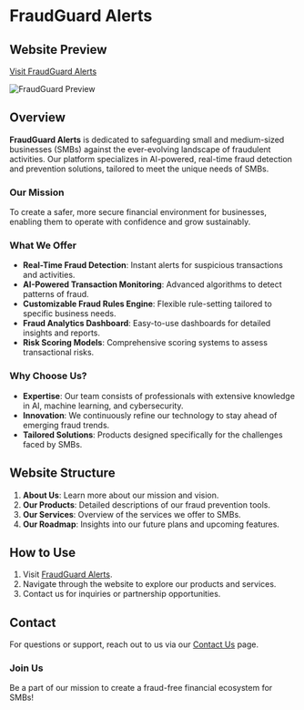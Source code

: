 # FraudGuard Alerts

## Website Preview  
[Visit FraudGuard Alerts](https://fraudguard.netlify.app/)  

![FraudGuard Preview](https://github.com/user-attachments/assets/5aa7e1e8-0173-4936-b39e-673b63bef55f)

## Overview  
**FraudGuard Alerts** is dedicated to safeguarding small and medium-sized businesses (SMBs) against the ever-evolving landscape of fraudulent activities. Our platform specializes in AI-powered, real-time fraud detection and prevention solutions, tailored to meet the unique needs of SMBs.  

### Our Mission  
To create a safer, more secure financial environment for businesses, enabling them to operate with confidence and grow sustainably.  

### What We Offer  
- **Real-Time Fraud Detection**: Instant alerts for suspicious transactions and activities.  
- **AI-Powered Transaction Monitoring**: Advanced algorithms to detect patterns of fraud.  
- **Customizable Fraud Rules Engine**: Flexible rule-setting tailored to specific business needs.  
- **Fraud Analytics Dashboard**: Easy-to-use dashboards for detailed insights and reports.  
- **Risk Scoring Models**: Comprehensive scoring systems to assess transactional risks.  

### Why Choose Us?  
- **Expertise**: Our team consists of professionals with extensive knowledge in AI, machine learning, and cybersecurity.  
- **Innovation**: We continuously refine our technology to stay ahead of emerging fraud trends.  
- **Tailored Solutions**: Products designed specifically for the challenges faced by SMBs.  

## Website Structure  
1. **About Us**: Learn more about our mission and vision.  
2. **Our Products**: Detailed descriptions of our fraud prevention tools.  
3. **Our Services**: Overview of the services we offer to SMBs.  
4. **Our Roadmap**: Insights into our future plans and upcoming features.  

## How to Use  
1. Visit [FraudGuard Alerts](https://fraudguard.netlify.app/).  
2. Navigate through the website to explore our products and services.  
3. Contact us for inquiries or partnership opportunities.  

## Contact  
For questions or support, reach out to us via our [Contact Us](https://fraudguard.netlify.app/contact) page.  

### Join Us  
Be a part of our mission to create a fraud-free financial ecosystem for SMBs!
